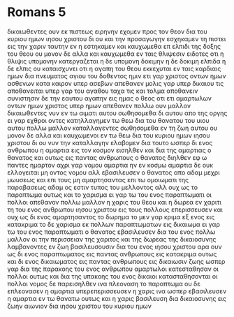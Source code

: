 # Romans 5
δικαιωθεντες ουν εκ πιστεως ειρηνην εχομεν προς τον θεον δια του κυριου ημων ιησου χριστου
δι ου και την προσαγωγην εσχηκαμεν τη πιστει εις την χαριν ταυτην εν η εστηκαμεν και καυχωμεθα επ ελπιδι της δοξης του θεου
ου μονον δε αλλα και καυχωμεθα εν ταις θλιψεσιν ειδοτες οτι η θλιψις υπομονην κατεργαζεται
η δε υπομονη δοκιμην η δε δοκιμη ελπιδα
η δε ελπις ου καταισχυνει οτι η αγαπη του θεου εκκεχυται εν ταις καρδιαις ημων δια πνευματος αγιου του δοθεντος ημιν
ετι γαρ χριστος οντων ημων ασθενων κατα καιρον υπερ ασεβων απεθανεν
μολις γαρ υπερ δικαιου τις αποθανειται υπερ γαρ του αγαθου ταχα τις και τολμα αποθανειν
συνιστησιν δε την εαυτου αγαπην εις ημας ο θεος οτι ετι αμαρτωλων οντων ημων χριστος υπερ ημων απεθανεν
πολλω ουν μαλλον δικαιωθεντες νυν εν τω αιματι αυτου σωθησομεθα δι αυτου απο της οργης
ει γαρ εχθροι οντες κατηλλαγημεν τω θεω δια του θανατου του υιου αυτου πολλω μαλλον καταλλαγεντες σωθησομεθα εν τη ζωη αυτου
ου μονον δε αλλα και καυχωμενοι εν τω θεω δια του κυριου ημων ιησου χριστου δι ου νυν την καταλλαγην ελαβομεν
δια τουτο ωσπερ δι ενος ανθρωπου η αμαρτια εις τον κοσμον εισηλθεν και δια της αμαρτιας ο θανατος και ουτως εις παντας ανθρωπους ο θανατος διηλθεν εφ ω παντες ημαρτον
αχρι γαρ νομου αμαρτια ην εν κοσμω αμαρτια δε ουκ ελλογειται μη οντος νομου
αλλ εβασιλευσεν ο θανατος απο αδαμ μεχρι μωυσεως και επι τους μη αμαρτησαντας επι τω ομοιωματι της παραβασεως αδαμ ος εστιν τυπος του μελλοντος
αλλ ουχ ως το παραπτωμα ουτως και το χαρισμα ει γαρ τω του ενος παραπτωματι οι πολλοι απεθανον πολλω μαλλον η χαρις του θεου και η δωρεα εν χαριτι τη του ενος ανθρωπου ιησου χριστου εις τους πολλους επερισσευσεν
και ουχ ως δι ενος αμαρτησαντος το δωρημα το μεν γαρ κριμα εξ ενος εις κατακριμα το δε χαρισμα εκ πολλων παραπτωματων εις δικαιωμα
ει γαρ τω του ενος παραπτωματι ο θανατος εβασιλευσεν δια του ενος πολλω μαλλον οι την περισσειαν της χαριτος και της δωρεας της δικαιοσυνης λαμβανοντες εν ζωη βασιλευσουσιν δια του ενος ιησου χριστου
αρα ουν ως δι ενος παραπτωματος εις παντας ανθρωπους εις κατακριμα ουτως και δι ενος δικαιωματος εις παντας ανθρωπους εις δικαιωσιν ζωης
ωσπερ γαρ δια της παρακοης του ενος ανθρωπου αμαρτωλοι κατεσταθησαν οι πολλοι ουτως και δια της υπακοης του ενος δικαιοι κατασταθησονται οι πολλοι
νομος δε παρεισηλθεν ινα πλεοναση το παραπτωμα ου δε επλεονασεν η αμαρτια υπερεπερισσευσεν η χαρις
ινα ωσπερ εβασιλευσεν η αμαρτια εν τω θανατω ουτως και η χαρις βασιλευση δια δικαιοσυνης εις ζωην αιωνιον δια ιησου χριστου του κυριου ημων
